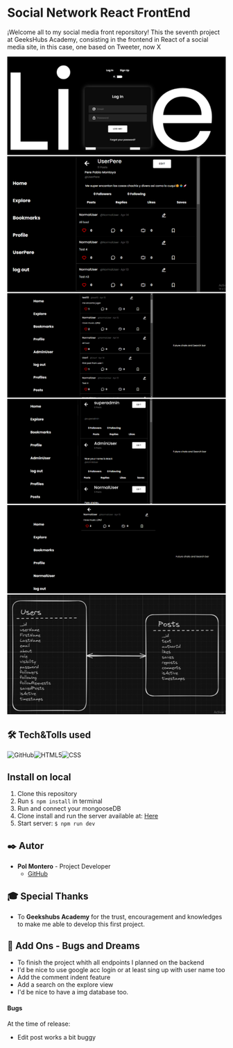 # Social Network React FrontEnd
  ¡Welcome all to my social media front reporsitory! This the seventh project at GeeksHubs Academy, consisting in the frontend in React of a social media site, in this case, one based on Tweeter, now X

  <img src="./img/Login-Fake-Tweeter.png"/>
  <img src="./img/Profile-Fake-Tweeter.png"/>
  <img src="./img/Admin-Posts.png"/>
  <img src="./img/Admin-Profiles.png"/>
  <img src="./img/Post-in-detail.png"/>
  <img src="./img/Captura de pantalla 2024-03-20 120808.png"/>

## 🛠️ Tech&Tolls used 

<img src="https://img.shields.io/badge/React-100000?style=for-the-badge&logo=React&logoColor=white" alt="GitHub" /><img src="https://img.shields.io/badge/Node.js-43853D?style=for-the-badge&logo=node.js&logoColor=white" alt="HTML5" /><img src="https://img.shields.io/badge/JavaScript-323330?style=for-the-badge&logo=javascript&logoColor=F7DF1E" alt="CSS" />

## Install on local
1.  Clone this repository
2.  Run ` $ npm install ` in terminal
3.  Run and connect your mongooseDB
4.  Clone install and run the server available at: [Here](https://github.com/HyPolDev/Project-5_Linea)
5.  Start server:  ` $ npm run dev `

## ✒️ Autor

- **Pol Montero** - Project Developer
  - [GitHub](https://github.com/hypoldev) 

## 🎓 Special Thanks

- To **Geekshubs Academy** for the trust, encouragement and knowledges to make me able to develop this first project.


## 📄 Add Ons - Bugs and Dreams

- To finish the project whith all endpoints I planned on the backend
- I'd be nice to use google acc login or at least sing up with user name too
- Add the comment indent feature
- Add a search on the explore view
- I'd be nice to have a img database too.

#### Bugs 

At the time of release:
-  Edit post works a bit buggy
  

